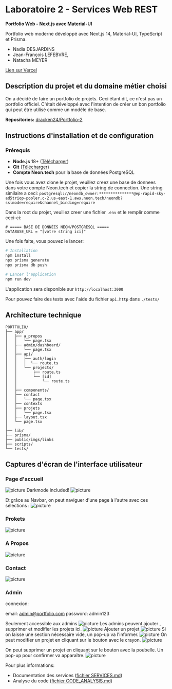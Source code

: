 # Laboratoire 2 - Services Web REST

****Portfolio Web - Next.js avec Material-UI****

Portfolio web moderne développé avec Next.js 14, Material-UI, TypeScript et Prisma.

- Nadia DESJARDINS
- Jean-François LEFEBVRE,
- Natacha MEYER

[Lien sur Vercel](https://portfolio-2-khaki-chi.vercel.app/)

## Description du projet et du domaine métier choisi

On a décidé de faire un portfolio de projets. Ceci étant dit, ce n'est pas un portfolio officiel. C'était développé avec l'intention de créer un bon portfolio qui peut être utilisé comme un modèle de base.

**Repositories:**
[dracken24/Portfolio-2](https://github.com/dracken24/Portfolio-2)

## Instructions d'installation et de configuration

### Prérequis

- **Node.js** 18+ ([Télécharger](https://nodejs.org/))
- **Git** ([Télécharger](https://git-scm.com/))
- **Compte Neon.tech** pour la base de données PostgreSQL

Une fois vous avez clone le projet, veuillez creez une base de donnees dans votre compte Neon.tech et copier la string de connection.
Une string similaire a ceci:
`postgresql://neondb_owner:***************@ep-rapid-sky-ad5triop-pooler.c-2.us-east-1.aws.neon.tech/neondb?sslmode=require&channel_binding=require`

Dans la root du projet, veuillez creer une fichier `.env` et le remplir comme ceci-ci:

```
# ===== BASE DE DONNÉES NEON/POSTGRESQL =====
DATABASE_URL = "[votre string ici]"
```

Une fois faite, vous pouvez le lancer:

```bash
# Installation
npm install
npx prisma generate
npx prisma db push

# Lancer l'application
npm run dev
```

L'application sera disponible sur `http://localhost:3000`

Pour pouvez faire des tests avec l'aide du fichier `api.http` dans `./tests/`

## Architecture technique

```
PORTFOLIO/
├── app/
│   ├── a_propos
│   │   └── page.tsx
│   ├── admin/dashboard/
│   │   └── page.tsx
│   ├── api/
│   │   ├── auth/login
│   │   │  └── route.ts
│   │   └── projects/
│   │       ├── route.ts
│   │       └── [id]
│   │           └── route.ts
│   │
│   ├── components/
│   ├── contact
│   │   └── page.tsx
│   ├── contexts
│   ├── projets
│   │   └── page.tsx
│   ├── layout.tsx
│   └── page.tsx
│
├── lib/
├── prisma/
├── public/imgs/links
├── scripts/
└── tests/
```

## Captures d'écran de l'interface utilisateur

### Page d'accueil

![picture](https://github.com/Ijipop/portfolio/blob/Ji/public/imgs/readme/accueil.png)
Darkmode included!
![picture](https://github.com/Ijipop/portfolio/blob/Ji/public/imgs/readme/darkmode.png)

Et grâce au Navbar, on peut naviguer d'une page à l'autre avec ces sélections :
![picture](https://github.com/Ijipop/portfolio/blob/Ji/public/imgs/readme/navigation.png)

### Prokets

![picture](https://github.com/Ijipop/portfolio/blob/Ji/public/imgs/readme/projets.png)

### A Propos

![picture](https://github.com/Ijipop/portfolio/blob/Ji/public/imgs/readme/propos.png)

### Contact

![picture](https://github.com/Ijipop/portfolio/blob/Ji/public/imgs/readme/contact.png)

### Admin

connexion:

email: admin@portfolio.com 
password: admin123

Seulement accessible aux admins
![picture](https://github.com/Ijipop/portfolio/blob/Ji/public/imgs/readme/admin_connect.png)
Les admins peuvent ajouter , supprimer et modifier les projets ici.
![picture](https://github.com/Ijipop/portfolio/blob/Ji/public/imgs/readme/admin_page.png)
Ajouter un projet
![picture](https://github.com/Ijipop/portfolio/blob/Ji/public/imgs/readme/admin_add.png)
Si on laisse une section nécessaire vide, un pop-up va l'informer.
![picture](https://github.com/Ijipop/portfolio/blob/Ji/public/imgs/readme/admin_missing.png)
On peut modifier un projet en cliquant sur le bouton avec le crayon.
![picture](https://github.com/Ijipop/portfolio/blob/Ji/public/imgs/readme/admin_edit.png)

On peut supprimer un projet en cliquant sur le bouton avec la poubelle. Un pop-up pour confirmer va apparaître.
![picture](https://github.com/Ijipop/portfolio/blob/Ji/public/imgs/readme/admin_delete.png)

Pour plus informations:

- Documentation des services ([fichier SERVICES.md](https://github.com/dracken24/Portfolio-2/blob/master/documentation/SERVICES.md))
- Analyse du code ([fichier CODE_ANALYSIS.md](https://github.com/dracken24/Portfolio-2/blob/master/documentation/CODE_ANALYSIS.md))
